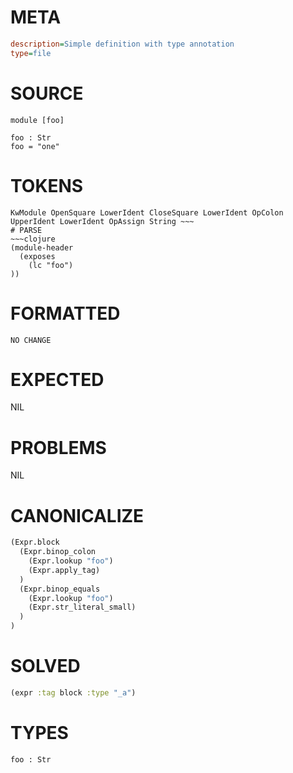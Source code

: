 # META
~~~ini
description=Simple definition with type annotation
type=file
~~~
# SOURCE
~~~roc
module [foo]

foo : Str
foo = "one"
~~~
# TOKENS
~~~text
KwModule OpenSquare LowerIdent CloseSquare LowerIdent OpColon UpperIdent LowerIdent OpAssign String ~~~
# PARSE
~~~clojure
(module-header
  (exposes
    (lc "foo")
))
~~~
# FORMATTED
~~~roc
NO CHANGE
~~~
# EXPECTED
NIL
# PROBLEMS
NIL
# CANONICALIZE
~~~clojure
(Expr.block
  (Expr.binop_colon
    (Expr.lookup "foo")
    (Expr.apply_tag)
  )
  (Expr.binop_equals
    (Expr.lookup "foo")
    (Expr.str_literal_small)
  )
)
~~~
# SOLVED
~~~clojure
(expr :tag block :type "_a")
~~~
# TYPES
~~~roc
foo : Str
~~~
